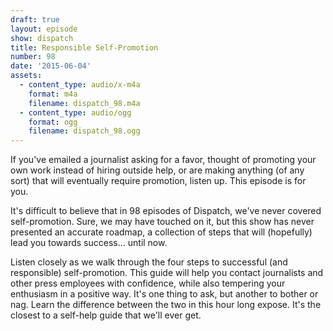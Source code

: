 ```yaml
---
draft: true
layout: episode
show: dispatch
title: Responsible Self-Promotion
number: 98
date: '2015-06-04'
assets:
  - content_type: audio/x-m4a
    format: m4a
    filename: dispatch_98.m4a
  - content_type: audio/ogg
    format: ogg
    filename: dispatch_98.ogg
---
```

If you've emailed a journalist asking for a favor, thought of promoting your own work instead of hiring outside help, or are making anything (of any sort) that will eventually require promotion, listen up. This episode is for you.

It's difficult to believe that in 98 episodes of Dispatch, we've never covered self-promotion. Sure, we may have touched on it, but this show has never presented an accurate roadmap, a collection of steps that will (hopefully) lead you towards success... until now.

Listen closely as we walk through the four steps to successful (and responsible) self-promotion. This guide will help you contact journalists and other press employees with confidence, while also tempering your enthusiasm in a positive way. It's one thing to ask, but another to bother or nag. Learn the difference between the two in this hour long expose. It's the closest to a self-help guide that we'll ever get.